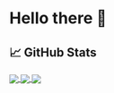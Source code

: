# Hello there &#129492;

## &#x1f4c8; GitHub Stats

<a href="https://github.com/micogongob/micogongob">
  <img 
    align="center"
    src="https://github-readme-stats.vercel.app/api/top-langs/?username=micogongob&langs_count=10&layout=compact&theme=vue-dark"
  />
</a>

<a href="https://github.com/micogongob/micogongob">
  <img 
    align="center"
    src="https://github-readme-stats.vercel.app/api?username=micogongob&count_private=true&show_icons=true&theme=vue-dark"
  />
</a>

<a href="https://github.com/micogongob/micogongob">
  <img 
    align="center"
    src="https://github-readme-stats.vercel.app/api/wakatime?username=willianrod&theme=vue-dark"
  />
</a>


<!--
**micogongob/micogongob** is a ✨ _special_ ✨ repository because its `README.md` (this file) appears on your GitHub profile.

Here are some ideas to get you started:

- 🔭 I’m currently working on ...
- 🌱 I’m currently learning ...
- 👯 I’m looking to collaborate on ...
- 🤔 I’m looking for help with ...
- 💬 Ask me about ...
- 📫 How to reach me: ...
- 😄 Pronouns: ...
- ⚡ Fun fact: ...
-->
